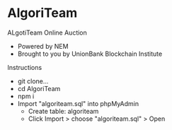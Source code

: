 # AlgoriTeam

ALgotiTeam Online Auction
- Powered by NEM
- Brought to you by UnionBank Blockchain Institute

Instructions
- git clone...
- cd AlgoriTeam
- npm i
- Import "algoriteam.sql" into phpMyAdmin
    - Create table: algoriteam
    - Click Import > choose "algoriteam.sql" > Open